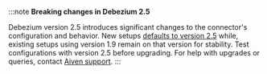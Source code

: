 :::note
**Breaking changes in Debezium 2.5**

Debezium version 2.5 introduces significant changes to the connector's configuration
and behavior. New setups [defaults to version 2.5](https://debezium.io/releases/2.5/release-notes)
while, existing setups using version 1.9 remain on that version for stability.
Test configurations with version 2.5 before upgrading.
For help with upgrades or queries, contact [Aiven support](mailto:support@aiven.io).
:::
